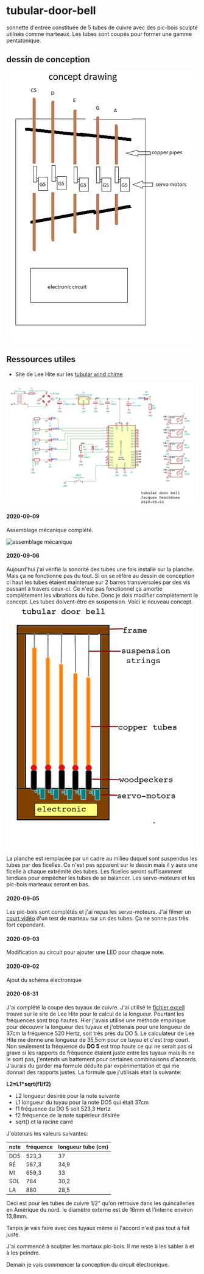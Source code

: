 # tubular-door-bell
sonnette d'entrée constituée de 5 tubes de cuivre avec des pic-bois sculpté utilisés comme marteaux.  Les tubes sont coupés pour former une gamme pentatonique.

## dessin de conception

![concept drawing](docs/tubular-door-bell.png)

## Ressources utiles

* Site de Lee Hite sur les [tubular wind chime](http://leehite.org/Chimes.htm)

![shmématique](docs/tubular-door-bell-schematic.png)

#### 2020-09-09

Assemblage mécanique complété. 

![assemblage mécanique](docs/assemblage-mécanique.png)

#### 2020-09-06

Aujourd'hui j'ai vérifié la sonorité des tubes une fois installé sur la planche. Mais ça ne fonctionne pas du tout. Si on se réfère au dessin de conception ci haut les tubes étaient maintenue sur 2 barres transversales par des vis passant à travers ceux-ci. Ce n'est pas fonctionnel ça amortie complètement les vibrations du tube. Donc je dois modifier complètement le concept. Les tubes doivent-être en suspension. Voici le nouveau concept. 
![concept révisé](docs/tubular-door-bell-concept-revised.png)

La planche est remplacée par un cadre au milieu duquel sont suspendus les tubes par des ficelles. Ce n'est pas apparent sur le dessin mais il y aura une ficelle à chaque extrémité des tubes. Les ficelles seront suffisamment tendues pour empêcher les tubes de se balancer. Les servo-moteurs et les pic-bois marteaux seront en bas.

#### 2020-09-05

Les pic-bois sont complétés et j'ai reçus les servo-moteurs. J'ai filmer un [court vidéo](https://youtu.be/YS0n4aLLaUM) d'un test de marteau sur un des tubes. Ça ne sonne pas très fort cependant.  


#### 2020-09-03

Modification au circuit pour ajouter une LED pour chaque note. 

#### 2020-09-02

Ajout du schéma électronique

#### 2020-08-31

J'ai complété la coupe des tuyaux de cuivre. J'ai utilisé le [fichier excell](docs/DIY_Millimeters_Wind_Chime_Tube_Calculator_A=440_Pentatonic_Scale.ods) trouvé sur le site de Lee Hite pour le calcul de la longueur. Pourtant les fréquences sont trop hautes. Hier j'avais utilisé une méthode empirique pour découvrir la longueur des tuyaux et j'obtenais pour une longueur de 37cm la fréquence 520 Hertz, soit très près du DO 5.  Le calculateur de Lee Hite me donne une longueur de 35,5cm pour ce tuyau et c'est trop court. Non seulement la fréquence du **DO 5** est trop haute ce qui ne serait pas si grave si les rapports de fréquence étaient juste entre les tuyaux mais ils ne le sont pas, j'entends un battement pour certaines combinaisons d'accords. J'aurais du garder ma formule déduite par expérimentation et qui me donnait des rapports justes. La formule que j'utilisais était la suivante:

**L2=L1*sqrt(f1/f2)**

* L2  longueur désirée pour la note suivante
* L1  longueur du tuyau pour la note DO5 qui était 37cm
* f1  fréquence du DO 5 soit 523,3 Hertz
* f2  fréquence de la note supérieur désirée 
* sqrt() et la racine carré

J'obtenais les valeurs suivantes:

note | fréquence | longueur tube (cm)
-|-|-
DO5|523,3 | 37
RÉ|587,3 | 34,9
MI|659,3 | 33
SOL|784 | 30,2
LA |880 | 28,5

Ceci est pour les tubes de cuivre 1/2" qu'on retrouve dans les quincalleries en Amérique du nord. le diamètre externe est de 16mm et l'interne environ 13,8mm. 

Tanpis je vais faire avec ces tuyaux même si l'accord n'est pas tout à fait juste. 

J'ai commencé à sculpter les martaux pic-bois. Il me reste à les sabler à et à les peindre. 

Demain je vais commencer la conception du circuit électronique.

